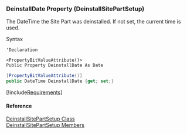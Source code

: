 ﻿### DeinstallDate Property (DeinstallSitePartSetup)

The DateTime the Site Part was deinstalled. If not set, the current time is used.

Syntax

```vbnet
'Declaration

<PropertyBitValueAttribute()>
Public Property DeinstallDate As Date
```

```csharp
[PropertyBitValueAttribute()]
public DateTime DeinstallDate {get; set;}
```

[!include[Requirements](../partials/requirements.md)]

#### Reference

[DeinstallSitePartSetup Class](FChoice.Toolkits.Clarify~FChoice.Toolkits.Clarify.FieldOps.DeinstallSitePartSetup.md)  
[DeinstallSitePartSetup Members](FChoice.Toolkits.Clarify~FChoice.Toolkits.Clarify.FieldOps.DeinstallSitePartSetup_members.md)